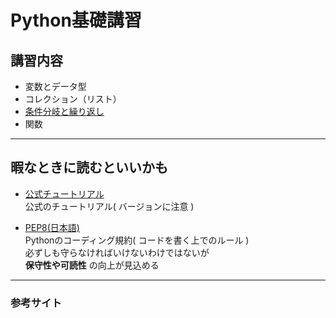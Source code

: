 # Python基礎講習
## 講習内容
- 変数とデータ型
- コレクション（リスト）
- [条件分岐と繰り返し](https://github.com/Castle46-white/Python_tutorial/blob/master/lecture/lec03.md)
- 関数
---

## 暇なときに読むといいかも

- [公式チュートリアル](https://docs.python.org/ja/3.6/tutorial/index.html)  
公式のチュートリアル( バージョンに注意 )

- [PEP8(日本語)](https://pep8-ja.readthedocs.io/ja/latest/)  
Pythonのコーディング規約( コードを書く上でのルール )  
必ずしも守らなければいけないわけではないが  
**保守性や可読性** の向上が見込める

---

### 参考サイト

